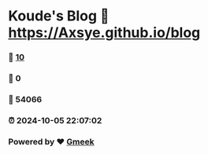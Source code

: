 # Koude's Blog :link: https://Axsye.github.io/blog 
### :page_facing_up: [10](https://Axsye.github.io/blog/tag.html) 
### :speech_balloon: 0 
### :hibiscus: 54066 
### :alarm_clock: 2024-10-05 22:07:02 
### Powered by :heart: [Gmeek](https://github.com/Meekdai/Gmeek)
